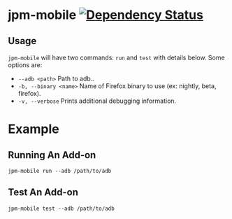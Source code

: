 # jpm-mobile [![Dependency Status](https://david-dm.org/erikvold/jpm-mobile.png)](https://david-dm.org/erikvold/jpm-mobile)

## Usage

`jpm-mobile` will have two commands: `run` and `test` with details below. Some options are:

* `--adb <path>` Path to adb..
* `-b, --binary <name>` Name of Firefox binary to use (ex: nightly, beta, firefox).
* `-v, --verbose` Prints additional debugging information.

# Example

## Running An Add-on

    jpm-mobile run --adb /path/to/adb

## Test An Add-on

    jpm-mobile test --adb /path/to/adb
